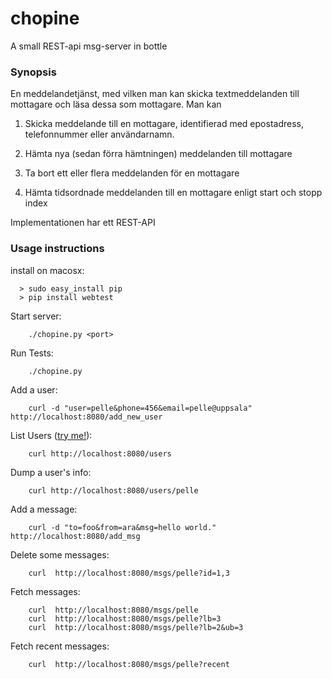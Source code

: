 # chopine
A small REST-api msg-server in bottle

### Synopsis

En meddelandetjänst, med vilken man kan skicka textmeddelanden till
mottagare och läsa dessa som mottagare. Man kan

1. Skicka meddelande till en mottagare, identifierad med epostadress,
telefonnummer eller användarnamn.

2. Hämta nya (sedan förra hämtningen) meddelanden till mottagare

3. Ta bort ett eller flera meddelanden för en mottagare

4. Hämta tidsordnade meddelanden till en mottagare enligt start och stopp index

Implementationen har ett REST-API

### Usage instructions 

install on macosx:
```
  > sudo easy_install pip
  > pip install webtest 
```

Start server:
```
    ./chopine.py <port>
```
Run Tests:
```
    ./chopine.py
```

Add a user:
```
    curl -d "user=pelle&phone=456&email=pelle@uppsala" http://localhost:8080/add_new_user
```

List Users ([try me!](http://localhost:8080/users)):
```
    curl http://localhost:8080/users
```

Dump a user's info:
```
    curl http://localhost:8080/users/pelle
```

Add a message:
```
    curl -d "to=foo&from=ara&msg=hello world." http://localhost:8080/add_msg
```

Delete some messages:
```
    curl  http://localhost:8080/msgs/pelle?id=1,3
```

Fetch messages:
```
    curl  http://localhost:8080/msgs/pelle
    curl  http://localhost:8080/msgs/pelle?lb=3
    curl  http://localhost:8080/msgs/pelle?lb=2&ub=3
```

Fetch recent messages:
```
    curl  http://localhost:8080/msgs/pelle?recent
```
